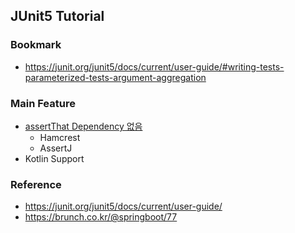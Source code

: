 ## JUnit5 Tutorial

### Bookmark
- <https://junit.org/junit5/docs/current/user-guide/#writing-tests-parameterized-tests-argument-aggregation>

### Main Feature
- [assertThat Dependency 없음](https://github.com/junit-team/junit5/issues/147)
    - Hamcrest
    - AssertJ
- Kotlin Support

### Reference
- <https://junit.org/junit5/docs/current/user-guide/>
- <https://brunch.co.kr/@springboot/77>
